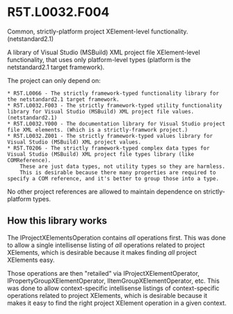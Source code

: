 # R5T.L0032.F004
Common, strictly-platform project XElement-level functionality. (netstandard2.1)

A library of Visual Studio (MSBuild) XML project file XElement-level functionality, that uses only platform-level types (platform is the netstandard2.1 target framework).

The project can only depend on:

	* R5T.L0066 - The strictly framework-typed functionality library for the netstandard2.1 target framework.
	* R5T.L0032.F003 - The strictly framework-typed utility functionality library for Visual Studio (MSBuild) XML project file values. (netstandard2.1)
	* R5T.L0032.Y000 - The documentation library for Visual Studio project file XML elements. (Which is a strictly-framwork project.)
	* R5T.L0032.Z001 - The strictly framework-typed values library for Visual Studio (MSBuild) XML project values.
	* R5T.T0206 - The strictly framework-typed complex data types for Visual Studio (MSBuild) XML project file types library (like COMReference).
		These are just data types, not utility types so they are harmless.
		This is desirable because there many properties are required to specify a COM reference, and it's better to group those into a type.

No other project references are allowed to maintain dependence on strictly-platform types.


## How this library works

The IProjectXElementsOperation contains *all* operations first.
	This was done to allow a single intellisense listing of *all* operations related to project XElements, which is desirable because it makes finding *all* project XElements easy.

Those operations are then "retailed" via IProjectXElementOperator, IPropertyGroupXElementOperator, IItemGroupXElementOperator, etc.
	This was done to allow context-specific intellisense listings of context-specific operations related to project XElements, which is desirable because it makes it easy to find the right project XElement operation in a given context.
